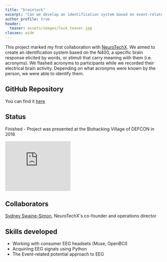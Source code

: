 ```yaml
---
title: "brainlock"
excerpt: "Can we develop an identification system based on event-related brain activity (i.e. N400)?"
author_profile: true
header:
  teaser: assets/images/lock_teaser.jpg
classes: wide
---
```


This project marked my first collaboration with [NeuroTechX](http://neurotechx.com/). We aimed to create an identification system based on the N400, a specific brain response elicited by words, or stimuli that carry meaning with them (i.e. acronyms). We flashed acronyms to participants while we recorded their electrical brain activity. Depending on what acronyms were known by the person, we were able to identify them. 

## GitHub Repository
You can find it [here](https://github.com/neurohazardous/Brainlock)

## Status
Finished - Project was presented at the Biohacking Village of DEFCON in 2016

<iframe width="210" height="160" src="https://youtube.com/embed/frAhjtnvkqs" frameborder="0"></iframe>

## Collaborators
[Sydney Swaine-Simon](https://www.linkedin.com/in/sydneyswainesimon/), NeuroTechX's co-founder and operations director

## Skills developed
* Working with consumer EEG headsets (Muse, OpenBCI)
* Acquiriing EEG signals using Python
* The Event-related potential approach to EEG
